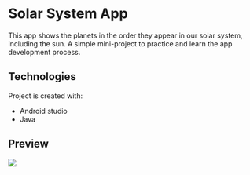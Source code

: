 # Solar System App
This app shows the planets in the order they appear in our solar system, including the sun.
A simple mini-project to practice and learn the app development process.

## Technologies
Project is created with:
* Android studio
* Java 

## Preview
![](SolarSystemGIF-min.gif)
